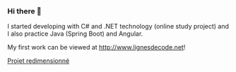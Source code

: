 ### Hi there 👋

I started developing with C# and .NET technology (online study project) and I also practice Java (Spring Boot) and Angular.

My first work can be viewed at http://www.lignesdecode.net!

[Projet redimensionné](https://user-images.githubusercontent.com/105590069/209781931-dcdc9a98-2cb0-4cfa-89ab-9dee32729b87.png)


<!--
**Sudo1999/Sudo1999** is a ✨ _special_ ✨ repository because its `README.md` (this file) appears on your GitHub profile.

Here are some ideas to get you started:

- 🔭 I’m currently working on ...
- 🌱 I’m currently learning ...
- 👯 I’m looking to collaborate on ...
- 🤔 I’m looking for help with ...
- 💬 Ask me about ...
- 📫 How to reach me: ...
- 😄 Pronouns: ...
- ⚡ Fun fact: ...
-->

